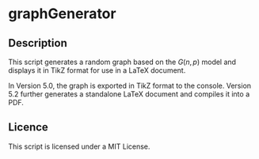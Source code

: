 # graphGenerator

## Description
This script generates a random graph based on the $G(n, p)$ model and displays it in TikZ format for use in a LaTeX document.

In Version 5.0, the graph is exported in TikZ format to the console. Version 5.2 further generates a standalone LaTeX document and compiles it into a PDF.

## Licence

This script is licensed under a MIT License.
